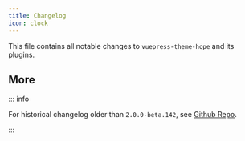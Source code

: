 ```yaml
---
title: Changelog
icon: clock
---
```


This file contains all notable changes to `vuepress-theme-hope` and its plugins.

<!-- more -->

<!-- @include: ../../../CHANGELOG.md#recent-beta -->

## More

::: info

For historical changelog older than `2.0.0-beta.142`, see [Github Repo](https://github.com/vuepress-theme-hope/vuepress-theme-hope/blob/main/CHANGELOG.md).

:::
